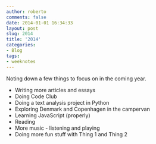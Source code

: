 ```yaml
---
author: roberto
comments: false
date: 2014-01-01 16:34:33
layout: post
slug: 2014
title: '2014'
categories:
- Blog
tags:
- weeknotes
---
```


Noting down a few things to focus on in the coming year. 

* Writing more articles and essays 
* Doing Code Club
* Doing a text analysis project in Python 
* Exploring Denmark and Copenhagen in the campervan 
* Learning JavaScript (properly)
* Reading
* More music - listening and playing
* Doing more fun stuff with Thing 1 and Thing 2 

